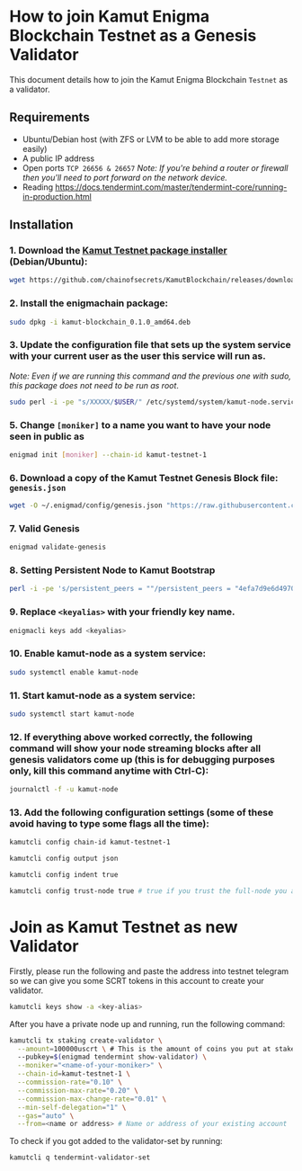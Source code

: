 # How to join Kamut Enigma Blockchain Testnet as a Genesis Validator

This document details how to join the Kamut Enigma Blockchain `Testnet` as a validator.

## Requirements

- Ubuntu/Debian host (with ZFS or LVM to be able to add more storage easily)
- A public IP address
- Open ports `TCP 26656 & 26657` _Note: If you're behind a router or firewall then you'll need to port forward on the network device._
- Reading https://docs.tendermint.com/master/tendermint-core/running-in-production.html

## Installation

### 1. Download the [Kamut Testnet package installer](https://github.com/chainofsecrets/KamutBlockchain/releases/download/v0.1.0/kamut-blockchain_0.1.0_amd64.deb) (Debian/Ubuntu):

```bash
wget https://github.com/chainofsecrets/KamutBlockchain/releases/download/v0.1.0/kamut-blockchain_0.1.0_amd64.deb
```

### 2. Install the enigmachain package:

```bash
sudo dpkg -i kamut-blockchain_0.1.0_amd64.deb
```

### 3. Update the configuration file that sets up the system service with your current user as the user this service will run as.

_Note: Even if we are running this command and the previous one with sudo, this package does not need to be run as root_.

```bash
sudo perl -i -pe "s/XXXXX/$USER/" /etc/systemd/system/kamut-node.service
```

### 5. Change `[moniker]` to a name you want to have your node seen in public as

```bash
enigmad init [moniker] --chain-id kamut-testnet-1
```
### 6. Download a copy of the Kamut Testnet Genesis Block file: `genesis.json`

```bash
wget -O ~/.enigmad/config/genesis.json "https://raw.githubusercontent.com/chainofsecrets/kamut-testnet/master/genesis.json"
```
### 7. Valid Genesis
```bash
enigmad validate-genesis
```

### 8. Setting Persistent Node to Kamut Bootstrap 
```bash
perl -i -pe 's/persistent_peers = ""/persistent_peers = "4efa7d9e6d4970fea88da74d49de90433d8bc78b\@198.74.53.44:26656"/' ~/.enigmad/config/config.toml
```
### 9. Replace `<keyalias>` with your friendly key name.

```bash
enigmacli keys add <keyalias>
```

### 10. Enable kamut-node as a system service:

```bash
sudo systemctl enable kamut-node
```

### 11. Start kamut-node as a system service:

```bash
sudo systemctl start kamut-node
```

### 12. If everything above worked correctly, the following command will show your node streaming blocks after all genesis validators come up (this is for debugging purposes only, kill this command anytime with Ctrl-C):

```bash
journalctl -f -u kamut-node
```

### 13. Add the following configuration settings (some of these avoid having to type some flags all the time):

```bash
kamutcli config chain-id kamut-testnet-1
```

```bash
kamutcli config output json
```

```bash
kamutcli config indent true
```

```bash
kamutcli config trust-node true # true if you trust the full-node you are connecting to, false otherwise
```


# Join as Kamut Testnet as new Validator

Firstly, please run the following and paste the address into testnet telegram so we can give you some SCRT tokens in this account to create your validator.

```bash
kamutcli keys show -a <key-alias>
```

After you have a private node up and running, run the following command:

```bash
kamutcli tx staking create-validator \
  --amount=100000uscrt \ # This is the amount of coins you put at stake. i.e. 100000uscrt
  --pubkey=$(enigmad tendermint show-validator) \
  --moniker="<name-of-your-moniker>" \
  --chain-id=kamut-testnet-1 \
  --commission-rate="0.10" \
  --commission-max-rate="0.20" \
  --commission-max-change-rate="0.01" \
  --min-self-delegation="1" \
  --gas="auto" \
  --from=<name or address> # Name or address of your existing account
```

To check if you got added to the validator-set by running:

```bash
kamutcli q tendermint-validator-set
```

